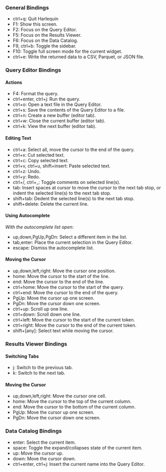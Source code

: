 ### General Bindings

- ctrl+q: Quit Harlequin
- F1: Show this screen.
- F2: Focus on the Query Editor.
- F5: Focus on the Results Viewer.
- F6: Focus on the Data Catalog.
- F9, ctrl+b: Toggle the sidebar.
- F10: Toggle full screen mode for the current widget.
- ctrl+e: Write the returned data to a CSV, Parquet, or JSON file.


### Query Editor Bindings

#### Actions

- F4: Format the query.
- ctrl+enter, ctrl+j: Run the query.
- ctrl+o: Open a text file in the Query Editor.
- ctrl+s: Save the contents of the Query Editor to a file.
- ctrl+n: Create a new buffer (editor tab).
- ctrl+w: Close the current buffer (editor tab).
- ctrl+k: View the next buffer (editor tab).

#### Editing Text

- ctrl+a: Select all, move the cursor to the end of the query.
- ctrl+x: Cut selected text.
- ctrl+c: Copy selected text.
- ctrl+v, ctrl+u, shift+insert: Paste selected text.
- ctrl+z: Undo.
- ctrl+y: Redo.
- ctrl+/, ctrl+_: Toggle comments on selected line(s).
- tab: Insert spaces at cursor to move the cursor to the next tab stop, or indent the selected line(s) to the next tab stop.
- shift+tab: Dedent the selected line(s) to the next tab stop.
- shift+delete: Delete the current line.

#### Using Autocomplete

*With the autocomplete list open:*
- up,down,PgUp,PgDn: Select a different item in the list.
- tab,enter: Place the current selection in the Query Editor.
- escape: Dismiss the autocomplete list.

#### Moving the Cursor

- up,down,left,right: Move the cursor one position.
- home: Move the cursor to the start of the line.
- end: Move the cursor to the end of the line.
- ctrl+home: Move the cursor to the start of the query.
- ctrl+end: Move the cursor to the end of the query.
- PgUp: Move the cursor up one screen.
- PgDn: Move the cursor down one screen.
- ctrl+up: Scroll up one line.
- ctrl+down: Scroll down one line.
- ctrl+left: Move the cursor to the start of the current token.
- ctrl+right: Move the cursor to the end of the current token.
- shift+[any]: Select text while moving the cursor.


### Results Viewer Bindings

#### Switching Tabs

- j: Switch to the previous tab.
- k: Switch to the next tab.
#### Moving the Cursor

- up,down,left,right: Move the cursor one cell.
- home: Move the cursor to the top of the current column.
- end: Move the cursor to the bottom of the current column.
- PgUp: Move the cursor up one screen.
- PgDn: Move the cursor down one screen.


### Data Catalog Bindings

- enter: Select the current item.
- space: Toggle the expand/collapses state of the current item.
- up: Move the cursor up.
- down: Move the cursor down.
- ctrl+enter, ctrl+j: Insert the current name into the Query Editor.
